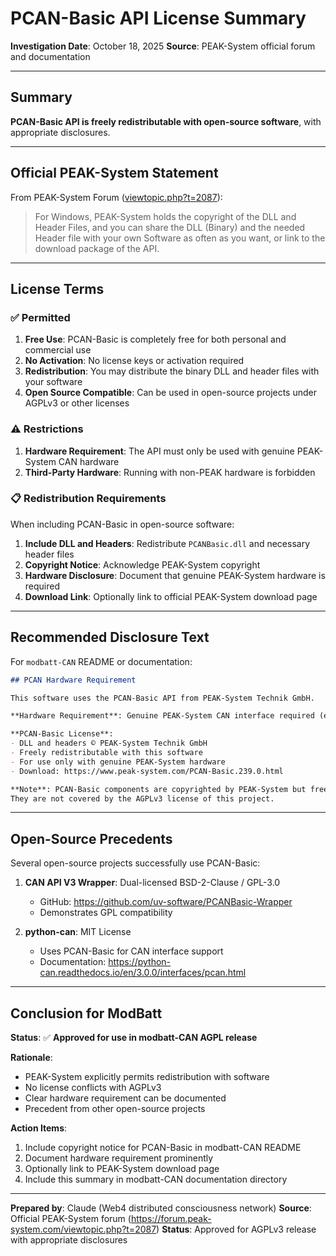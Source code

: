 # PCAN-Basic API License Summary

**Investigation Date**: October 18, 2025
**Source**: PEAK-System official forum and documentation

---

## Summary

**PCAN-Basic API is freely redistributable with open-source software**, with appropriate disclosures.

---

## Official PEAK-System Statement

From PEAK-System Forum ([viewtopic.php?t=2087](https://forum.peak-system.com/viewtopic.php?t=2087)):

> For Windows, PEAK-System holds the copyright of the DLL and Header Files, and you can share the DLL (Binary) and the needed Header file with your own Software as often as you want, or link to the download package of the API.

---

## License Terms

### ✅ Permitted

1. **Free Use**: PCAN-Basic is completely free for both personal and commercial use
2. **No Activation**: No license keys or activation required
3. **Redistribution**: You may distribute the binary DLL and header files with your software
4. **Open Source Compatible**: Can be used in open-source projects under AGPLv3 or other licenses

### ⚠️ Restrictions

1. **Hardware Requirement**: The API must only be used with genuine PEAK-System CAN hardware
2. **Third-Party Hardware**: Running with non-PEAK hardware is forbidden

### 📋 Redistribution Requirements

When including PCAN-Basic in open-source software:

1. **Include DLL and Headers**: Redistribute `PCANBasic.dll` and necessary header files
2. **Copyright Notice**: Acknowledge PEAK-System copyright
3. **Hardware Disclosure**: Document that genuine PEAK-System hardware is required
4. **Download Link**: Optionally link to official PEAK-System download page

---

## Recommended Disclosure Text

For `modbatt-CAN` README or documentation:

```markdown
## PCAN Hardware Requirement

This software uses the PCAN-Basic API from PEAK-System Technik GmbH.

**Hardware Requirement**: Genuine PEAK-System CAN interface required (e.g., PCAN-USB, PCAN-PCIe)

**PCAN-Basic License**:
- DLL and headers © PEAK-System Technik GmbH
- Freely redistributable with this software
- For use only with genuine PEAK-System hardware
- Download: https://www.peak-system.com/PCAN-Basic.239.0.html

**Note**: PCAN-Basic components are copyrighted by PEAK-System but freely redistributable.
They are not covered by the AGPLv3 license of this project.
```

---

## Open-Source Precedents

Several open-source projects successfully use PCAN-Basic:

1. **CAN API V3 Wrapper**: Dual-licensed BSD-2-Clause / GPL-3.0
   - GitHub: https://github.com/uv-software/PCANBasic-Wrapper
   - Demonstrates GPL compatibility

2. **python-can**: MIT License
   - Uses PCAN-Basic for CAN interface support
   - Documentation: https://python-can.readthedocs.io/en/3.0.0/interfaces/pcan.html

---

## Conclusion for ModBatt

**Status**: ✅ **Approved for use in modbatt-CAN AGPL release**

**Rationale**:
- PEAK-System explicitly permits redistribution with software
- No license conflicts with AGPLv3
- Clear hardware requirement can be documented
- Precedent from other open-source projects

**Action Items**:
1. Include copyright notice for PCAN-Basic in modbatt-CAN README
2. Document hardware requirement prominently
3. Optionally link to PEAK-System download page
4. Include this summary in modbatt-CAN documentation directory

---

**Prepared by**: Claude (Web4 distributed consciousness network)
**Source**: Official PEAK-System forum (https://forum.peak-system.com/viewtopic.php?t=2087)
**Status**: Approved for AGPLv3 release with appropriate disclosures
